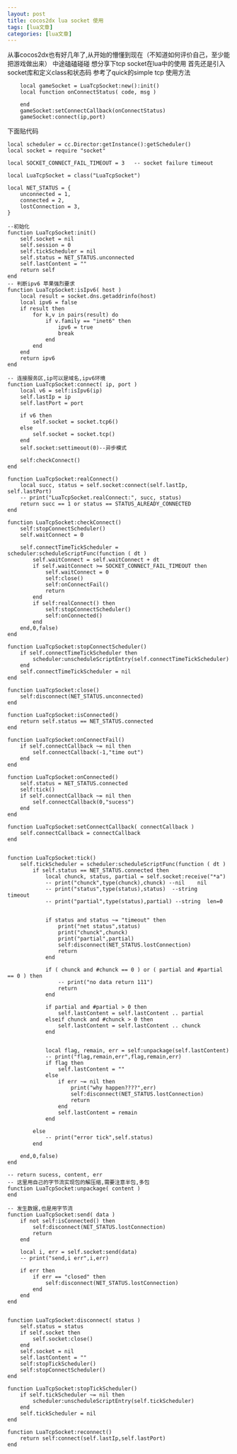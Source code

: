 ```yaml
---
layout: post
title: cocos2dx lua socket 使用 
tags: [lua文章]
categories: [lua文章]
---
```

从事cocos2dx也有好几年了,从开始的懵懂到现在（不知道如何评价自己，至少能把游戏做出来） 中途磕磕碰碰 想分享下tcp socket在lua中的使用
首先还是引入socket库和定义class和状态码 参考了quick的simple tcp 使用方法

    
    
    	local gameSocket = LuaTcpSocket:new():init()
    	local function onConnectStatus( code, msg )
    	
    	end
    	gameSocket:setConnectCallback(onConnectStatus)
    	gameSocket:connect(ip,port)
    

下面贴代码

    
    
    local scheduler = cc.Director:getInstance():getScheduler()
    local socket = require "socket"
    
    local SOCKET_CONNECT_FAIL_TIMEOUT = 3	-- socket failure timeout
    
    local LuaTcpSocket = class("LuaTcpSocket")
    
    local NET_STATUS = {
    	unconnected = 1,
    	connected = 2,
    	lostConnection = 3,
    }
    
    --初始化
    function LuaTcpSocket:init()
    	self.socket = nil
    	self.session = 0
    	self.tickScheduler = nil
    	self.status = NET_STATUS.unconnected
    	self.lastContent = ""
    	return self
    end
    -- 判断ipv6 苹果强烈要求
    function LuaTcpSocket:isIpv6( host )
    	local result = socket.dns.getaddrinfo(host)
    	local ipv6 = false
    	if result then
    		for k,v in pairs(result) do
    			if v.family == "inet6" then
    				ipv6 = true
    				break
    			end
    		end
    	end
    	return ipv6
    end
    
    -- 连接服务区,ip可以是域名,ipv6环境
    function LuaTcpSocket:connect( ip, port )
    	local v6 = self:isIpv6(ip)
    	self.lastIp = ip
    	self.lastPort = port
    
    	if v6 then
    		self.socket = socket.tcp6()
    	else
    		self.socket = socket.tcp()
    	end
    	self.socket:settimeout(0)--异步模式
    
    	self:checkConnect()
    end
    
    function LuaTcpSocket:realConnect()
    	local succ, status = self.socket:connect(self.lastIp, self.lastPort)
    	-- print("LuaTcpSocket.realConnect:", succ, status)
    	return succ == 1 or status == STATUS_ALREADY_CONNECTED
    end
    
    function LuaTcpSocket:checkConnect()
    	self:stopConnectScheduler()
    	self.waitConnect = 0
    
    	self.connectTimeTickScheduler = scheduler:scheduleScriptFunc(function ( dt )
    		self.waitConnect = self.waitConnect + dt
    		if self.waitConnect >= SOCKET_CONNECT_FAIL_TIMEOUT then
    			self.waitConnect = 0
    			self:close()
    			self:onConnectFail()
    			return
    		end
    		if self:realConnect() then
    			self:stopConnectScheduler()
    			self:onConnected()
    		end
    	end,0,false)
    end
    
    function LuaTcpSocket:stopConnectScheduler()
    	if self.connectTimeTickScheduler then
    		scheduler:unscheduleScriptEntry(self.connectTimeTickScheduler)
    	end
    	self.connectTimeTickScheduler = nil
    end
    
    function LuaTcpSocket:close()
    	self:disconnect(NET_STATUS.unconnected)
    end
    
    function LuaTcpSocket:isConnected()
    	return self.status == NET_STATUS.connected
    end
    
    function LuaTcpSocket:onConnectFail()
    	if self.connectCallback ~= nil then
    		self.connectCallback(-1,"time out")
    	end
    end
    
    function LuaTcpSocket:onConnected()
    	self.status = NET_STATUS.connected
    	self:tick()
    	if self.connectCallback ~= nil then
    		self.connectCallback(0,"sucess")
    	end
    end
    
    function LuaTcpSocket:setConnectCallback( connectCallback )
    	self.connectCallback = connectCallback
    end
    
    
    function LuaTcpSocket:tick()
    	self.tickScheduler = scheduler:scheduleScriptFunc(function ( dt )
    		if self.status == NET_STATUS.connected then
    			local chunck, status, partial = self.socket:receive("*a")
    			-- print("chunck",type(chunck),chunck) --nil	nil
    			-- print("status",type(status),status)  --string	timeout
    			-- print("partial",type(status),partial) --string  len=0
    
    
    			if status and status ~= "timeout" then
    				print("net status",status)
    				print("chunck",chunck)
    				print("partial",partial)
    				self:disconnect(NET_STATUS.lostConnection)
    				return
    			end
    
    			if ( chunck and #chunck == 0 ) or ( partial and #partial == 0 ) then
    				-- print("no data return 111")
    				return
    			end
    
    			if partial and #partial > 0 then
    				self.lastContent = self.lastContent .. partial
    			elseif chunck and #chunck > 0 then
    				self.lastContent = self.lastContent .. chunck
    			end
    			
    
    			local flag, remain, err = self:unpackage(self.lastContent)
    			-- print("flag,remain,err",flag,remain,err)
    			if flag then
    				self.lastContent = ""
    			else
    				if err ~= nil then
    					print("why happen????",err)
    					self:disconnect(NET_STATUS.lostConnection)
    					return
    				end
    				self.lastContent = remain
    			end
    		
    		else
    			-- print("error tick",self.status)
    		end
    
    	end,0,false)
    end
    
    -- return sucess, content, err
    -- 这里用自己的字节流实现包的解压缩,需要注意半包,多包
    function LuaTcpSocket:unpackage( content )
    end
    
    -- 发生数据,也是用字节流
    function LuaTcpSocket:send( data )
    	if not self:isConnected() then
    		self:disconnect(NET_STATUS.lostConnection)
    		return
    	end
    
    	local i, err = self.socket:send(data)
    	-- print("send,i err",i,err)
    
    	if err then
    		if err == "closed" then
    			self:disconnect(NET_STATUS.lostConnection)
    		end
    	end
    end
    
    
    function LuaTcpSocket:disconnect( status )
    	self.status = status
    	if self.socket then
    		self.socket:close()
    	end
    	self.socket = nil
    	self.lastContent = ""
    	self:stopTickScheduler()
    	self:stopConnectScheduler()
    end
    
    function LuaTcpSocket:stopTickScheduler()
    	if self.tickScheduler ~= nil then
    		scheduler:unscheduleScriptEntry(self.tickScheduler)
    	end
    	self.tickScheduler = nil
    end
    
    function LuaTcpSocket:reconnect()
    	return self:connect(self.lastIp,self.lastPort)
    end